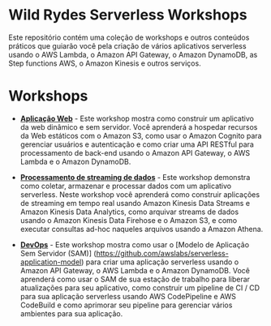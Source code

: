 # Wild Rydes Serverless Workshops

Este repositório contém uma coleção de workshops e outros conteúdos práticos que guiarão você pela criação de vários aplicativos serverless usando o AWS Lambda, o Amazon API Gateway, o Amazon DynamoDB, as Step functions AWS, o Amazon Kinesis e outros serviços.

# Workshops

- [**Aplicação Web**](WebApplication) - Este workshop mostra como construir um aplicativo da web dinâmico e sem servidor. Você aprenderá a hospedar recursos da Web estáticos com o Amazon S3, como usar o Amazon Cognito para gerenciar usuários e autenticação e como criar uma API RESTful para processamento de back-end usando o Amazon API Gateway, o AWS Lambda e o Amazon DynamoDB.

- [**Processamento de streaming de dados**](https://dataprocessing.wildrydes.com) - Este workshop demonstra como coletar, armazenar e processar dados com um aplicativo serverless. Neste workshop você aprenderá como construir aplicações de streaming em tempo real usando Amazon Kinesis Data Streams e Amazon Kinesis Data Analytics, como arquivar streams de dados usando o Amazon Kinesis Data Firehose e o Amazon S3, e como executar consultas ad-hoc naqueles arquivos usando a Amazon Athena.

- [**DevOps**](DevOps) - Este workshop mostra como usar o [Modelo de Aplicação Sem Servidor (SAM)] (https://github.com/awslabs/serverless-application-model) para criar uma aplicação serverless usando o Amazon API Gateway, o AWS Lambda e o Amazon DynamoDB. Você aprenderá como usar o SAM de sua estação de trabalho para liberar atualizações para seu aplicativo, como construir um pipeline de CI / CD para sua aplicação serverless usando AWS CodePipeline e AWS CodeBuild e como aprimorar seu pipeline para gerenciar vários ambientes para sua aplicação.

